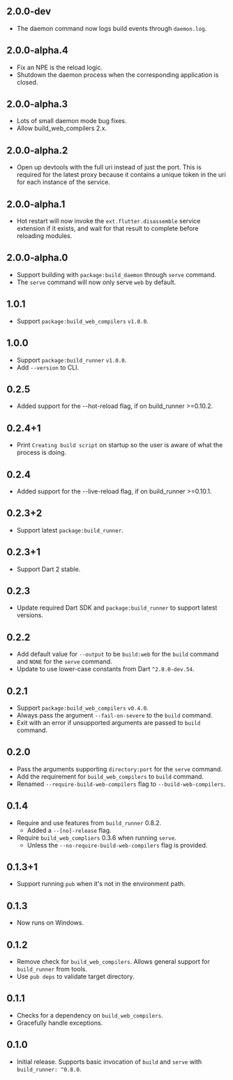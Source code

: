 ## 2.0.0-dev

- The daemon command now logs build events through `daemon.log`.

## 2.0.0-alpha.4

- Fix an NPE is the reload logic.
- Shutdown the daemon process when the corresponding application is closed.

## 2.0.0-alpha.3

- Lots of small daemon mode bug fixes.
- Allow build_web_compilers 2.x.

## 2.0.0-alpha.2

- Open up devtools with the full uri instead of just the port. This is required
  for the latest proxy because it contains a unique token in the uri for each
  instance of the service.

## 2.0.0-alpha.1

- Hot restart will now invoke the `ext.flutter.disassemble` service extension if
  it exists, and wait for that result to complete before reloading modules.

## 2.0.0-alpha.0

- Support building with `package:build_daemon` through `serve` command.
- The `serve` command will now only serve `web` by default.

## 1.0.1

- Support `package:build_web_compilers` `v1.0.0`.

## 1.0.0

- Support `package:build_runner` `v1.0.0`.
- Add `--version` to CLI.

## 0.2.5

- Added support for the --hot-reload flag, if on build_runner >=0.10.2.

## 0.2.4+1

- Print `Creating build script` on startup so the user is aware of what the
  process is doing.

## 0.2.4

- Added support for the --live-reload flag, if on build_runner >=0.10.1.

## 0.2.3+2

- Support latest `package:build_runner`.

## 0.2.3+1

- Support Dart 2 stable.

## 0.2.3

- Update required Dart SDK and `package:build_runner` to support latest
  versions.

## 0.2.2

- Add default value for `--output` to be `build:web` for the `build` command
  and `NONE` for the `serve` command.
- Update to use lower-case constants from Dart `^2.0.0-dev.54`.

## 0.2.1

- Support `package:build_web_compilers` `v0.4.0`.
- Always pass the argument `--fail-on-severe` to the `build` command.
- Exit with an error if unsupported arguments are passed to `build` command.

## 0.2.0

- Pass the arguments supporting `directory:port` for the `serve` command.
- Add the requirement for `build_web_compilers` to `build` command.
- Renamed `--require-build-web-compilers` flag to `--build-web-compilers`.

## 0.1.4

- Require and use features from `build_runner` 0.8.2.
  - Added a `--[no]-release` flag.
- Require `build_web_compliers` 0.3.6 when running `serve`.
  - Unless the `--no-require-build-web-compilers` flag is provided.

## 0.1.3+1

- Support running `pub` when it's not in the environment path.

## 0.1.3

- Now runs on Windows.

## 0.1.2

- Remove check for `build_web_compilers`. Allows general support for
  `build_runner` from tools.
- Use `pub deps` to validate target directory.

## 0.1.1

- Checks for a dependency on `build_web_compilers`.
- Gracefully handle exceptions.

## 0.1.0

- Initial release. Supports basic invocation of `build` and `serve` with
  `build_runner: ^0.8.0`.
